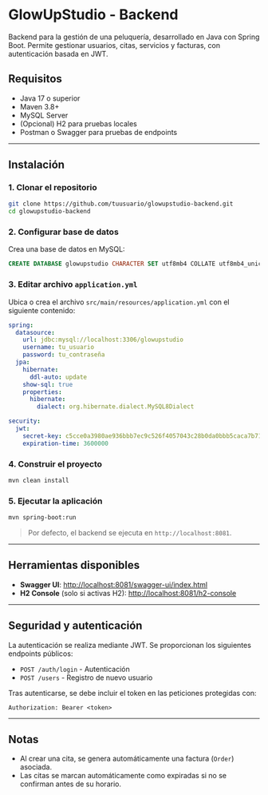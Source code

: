 # GlowUpStudio - Backend

Backend para la gestión de una peluquería, desarrollado en Java con Spring Boot. Permite gestionar usuarios, citas, servicios y facturas, con autenticación basada en JWT.

## Requisitos

- Java 17 o superior
- Maven 3.8+
- MySQL Server
- (Opcional) H2 para pruebas locales
- Postman o Swagger para pruebas de endpoints

---

## Instalación

### 1. Clonar el repositorio

```bash
git clone https://github.com/tuusuario/glowupstudio-backend.git
cd glowupstudio-backend
```

### 2. Configurar base de datos

Crea una base de datos en MySQL:

```sql
CREATE DATABASE glowupstudio CHARACTER SET utf8mb4 COLLATE utf8mb4_unicode_ci;
```

### 3. Editar archivo `application.yml`

Ubica o crea el archivo `src/main/resources/application.yml` con el siguiente contenido:

```yaml
spring:
  datasource:
    url: jdbc:mysql://localhost:3306/glowupstudio
    username: tu_usuario
    password: tu_contraseña
  jpa:
    hibernate:
      ddl-auto: update
    show-sql: true
    properties:
      hibernate:
        dialect: org.hibernate.dialect.MySQL8Dialect

security:
  jwt:
    secret-key: c5cce0a3980ae936bbb7ec9c526f4057043c28b0da0bbb5caca7b713ad2de9df
    expiration-time: 3600000
```

### 4. Construir el proyecto

```bash
mvn clean install
```

### 5. Ejecutar la aplicación

```bash
mvn spring-boot:run
```

> Por defecto, el backend se ejecuta en `http://localhost:8081`.

---

## Herramientas disponibles

- **Swagger UI**: [http://localhost:8081/swagger-ui/index.html](http://localhost:8081/swagger-ui/index.html)
- **H2 Console** (solo si activas H2): [http://localhost:8081/h2-console](http://localhost:8081/h2-console)

---

## Seguridad y autenticación

La autenticación se realiza mediante JWT. Se proporcionan los siguientes endpoints públicos:

- `POST /auth/login` - Autenticación
- `POST /users` - Registro de nuevo usuario

Tras autenticarse, se debe incluir el token en las peticiones protegidas con:

```http
Authorization: Bearer <token>
```

---

## Notas

- Al crear una cita, se genera automáticamente una factura (`Order`) asociada.
- Las citas se marcan automáticamente como expiradas si no se confirman antes de su horario.
